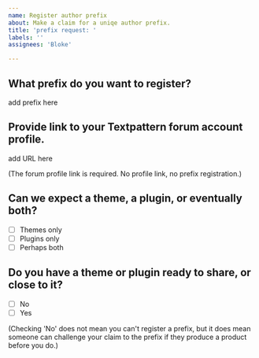 ```yaml
---
name: Register author prefix
about: Make a claim for a uniqe author prefix.
title: 'prefix request: '
labels: ''
assignees: 'Bloke'

---
```


## What prefix do you want to register?

add prefix here

## Provide link to your Textpattern forum account profile.

add URL here

(The forum profile link is required. No profile link, no prefix registration.)

## Can we expect a theme, a plugin, or eventually both?

- [ ] Themes only
- [ ] Plugins only
- [ ] Perhaps both

## Do you have a theme or plugin ready to share, or close to it?

- [ ] No
- [ ] Yes

(Checking 'No' does not mean you can't register a prefix, but it does mean someone can challenge your claim to the prefix if they produce a product before you do.)
